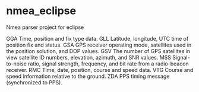 # nmea_eclipse
Nmea parser project for eclipse

GGA Time, position and fix type data.
GLL Latitude, longitude, UTC time of position fix and status.
GSA GPS receiver operating mode, satellites used in the position solution, and DOP values.
GSV The number of GPS satellites in view satellite ID numbers, elevation, azimuth, and SNR values.
MSS Signal-to-noise ratio, signal strength, frequency, and bit rate from a radio-beacon receiver.
RMC Time, date, position, course and speed data.
VTG Course and speed information relative to the ground.
ZDA PPS timing message (synchronized to PPS).
